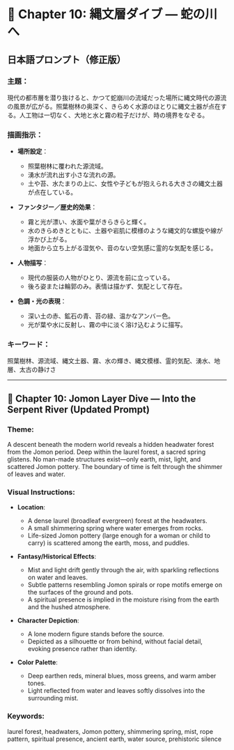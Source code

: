 # 🎨 Chapter 10: 縄文層ダイブ — 蛇の川へ

## 日本語プロンプト（修正版）

### 主題：

現代の都市層を潜り抜けると、かつて蛇崩川の流域だった場所に縄文時代の源流の風景が広がる。照葉樹林の奥深く、きらめく水源のほとりに縄文土器が点在する。人工物は一切なく、大地と水と霧の粒子だけが、時の境界をなぞる。

### 描画指示：

- **場所設定**：

  - 照葉樹林に覆われた源流域。
  - 湧水が流れ出す小さな流れの源。
  - 土や苔、水たまりの上に、女性や子どもが抱えられる大きさの縄文土器が点在している。

- **ファンタジー／歴史的効果**：

  - 霧と光が漂い、水面や葉がきらきらと輝く。
  - 水のきらめきとともに、土器や岩肌に模様のような縄文的な螺旋や線が浮かび上がる。
  - 地面から立ち上がる湿気や、音のない空気感に霊的な気配を感じる。

- **人物描写**：

  - 現代の服装の人物がひとり、源流を前に立っている。
  - 後ろ姿または輪郭のみ。表情は描かず、気配として存在。

- **色調・光の表現**：

  - 深い土の赤、鉱石の青、苔の緑、温かなアンバー色。
  - 光が葉や水に反射し、霧の中に淡く溶け込むように描写。

### キーワード：

照葉樹林、源流域、縄文土器、霧、水の輝き、縄文模様、霊的気配、湧水、地層、太古の静けさ

---

## 🎨 Chapter 10: Jomon Layer Dive — Into the Serpent River (Updated Prompt)

### Theme:

A descent beneath the modern world reveals a hidden headwater forest from the Jomon period. Deep within the laurel forest, a sacred spring glistens. No man-made structures exist—only earth, mist, light, and scattered Jomon pottery. The boundary of time is felt through the shimmer of leaves and water.

### Visual Instructions:

- **Location**:

  - A dense laurel (broadleaf evergreen) forest at the headwaters.
  - A small shimmering spring where water emerges from rocks.
  - Life-sized Jomon pottery (large enough for a woman or child to carry) is scattered among the earth, moss, and puddles.

- **Fantasy/Historical Effects**:

  - Mist and light drift gently through the air, with sparkling reflections on water and leaves.
  - Subtle patterns resembling Jomon spirals or rope motifs emerge on the surfaces of the ground and pots.
  - A spiritual presence is implied in the moisture rising from the earth and the hushed atmosphere.

- **Character Depiction**:

  - A lone modern figure stands before the source.
  - Depicted as a silhouette or from behind, without facial detail, evoking presence rather than identity.

- **Color Palette**:

  - Deep earthen reds, mineral blues, moss greens, and warm amber tones.
  - Light reflected from water and leaves softly dissolves into the surrounding mist.

### Keywords:

laurel forest, headwaters, Jomon pottery, shimmering spring, mist, rope pattern, spiritual presence, ancient earth, water source, prehistoric silence

